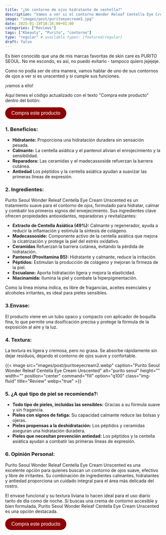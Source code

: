 ```yaml
---
title: "¿Un contorno de ojos hidratante de centella?"
description: "Vamos a ver si el contorno Wonder Releaf Centella Eye Cream Unscented hace lo que promete "
image: "images/post/puritoeyecream1.jpg"
date: 2025-01-19T18:16:00+01:00
categories: ["Reviews"]
tags: ["Kbeauty", "Purito", "contorno"]
type: "regular" # available types: [featured/regular]
draft: false
---
```


Es bien conocido que una de mis marcas favoritas de skin care es PURITO SEOUL. No me escondo, es así, no puedo evitarlo - tampoco quiero jejejeje. 

Como no podía ser de otra manera, vamos hablar de uno de sus contornos de ojos a ver si es unscented y si cumple sus funciones. 

¡vamos a ello!

Aquí tienes el código actualizado con el texto "Compra este producto" dentro del botón:

<a href="https://amzn.to/40F9DbF" target="_blank">
  <button class="custom-button">Compra este producto</button>
</a>

<div><style>
  .custom-button {
    background-color: #8c0303; /* Color del botón */
    color: white; /* Color de la fuente */
    font-family: Arial, sans-serif; /* Fuente */
    font-size: 16px; /* Tamaño de la fuente */
    padding: 10px 20px; /* Espaciado interior */
    border: none; /* Sin borde */
    border-radius: 20px; /* Bordes redondeados */
    cursor: pointer; /* Aparece como un cursor de mano */
    transition: background-color 0.3s; /* Transición suave para el cambio de color */
    text-decoration: none; /* Eliminar subrayado */
  }

  .custom-button:hover {
    background-color: #a30f0f; /* Color cuando el botón está en hover */
  }
</style>
</div>

### 1. Beneficios:

- **Hidratante:** Proporciona una hidratación duradera sin sensación pesada.
- **Calmante:** La centella asiática y el pantenol alivian el enrojecimiento y la sensibilidad.
- **Reparadora:** Las ceramidas y el madecassoside refuerzan la barrera cutánea.
- **Antiedad** Los péptidos y la centella asiática ayudan a suavizar las primeras líneas de expresión.


### 2. Ingredientes:

Purito Seoul Wonder Releaf Centella Eye Cream Unscented es un tratamiento suave para el contorno de ojos, formulado para hidratar, calmar y combatir los primeros signos del envejecimiento. Sus ingredientes clave ofrecen propiedades antioxidantes, reparadoras y revitalizantes:

- **Extracto de Centella Asiática (49%):** Calmante y regenerador, ayuda a reducir la inflamación y estimula la síntesis de colágeno.
- **Madecassoside:** Componente activo de la centella asiática que mejora la cicatrización y protege la piel del estrés oxidativo.
- **Ceramidas** Refuerzan la barrera cutánea, evitando la pérdida de hidratación.
- **Pantenol (Provitamina B5):** Hidratante y calmante, reduce la irritación.
- **Péptidos:** Estimulan la producción de colágeno y mejoran la firmeza de la piel.
- **Escualano:** Aporta hidratación ligera y mejora la elasticidad.
- **Niacinamida:** Ilumina la piel y combate la hiperpigmentación.

Como la linea misma indica, es libre de fragancias, aceites esenciales y alcoholes irritantes, es ideal para pieles sensibles.


### 3.Envase:

El producto viene en un tubo opaco y compacto con aplicador de boquilla fina, lo que permite una dosificación precisa y protege la fórmula de la exposición al aire y la luz.

### 4. Textura:

La textura es ligera y cremosa, pero no grasa. Se absorbe rápidamente sin dejar residuos, dejando el contorno de ojos suave y confortable.

{{< image src="images/post/puritoeyecream2.webp" caption="Purito Seoul Wonder Releaf Centella Eye Cream Unscented" alt="purito seoul" height="" width="" position="center" command="fill" option="q100" class="img-fluid" title="Review" webp="true" >}}

### 5. ¿A qué tipo de piel se recomienda?: 

- **Todo tipo de pieles, incluidas las sensibles:** Gracias a su fórmula suave y sin fragancia.
- **Pieles con signos de fatiga:** Su capacidad calmante reduce las bolsas y ojeras.
- **Pieles propensas a la deshidratación:** Los péptidos y ceramidas aseguran una hidratación duradera.
- **Pieles que necesitan prevención antiedad:** Los péptidos y la centella asiática ayudan a combatir las primeras líneas de expresión.


### 6. Opinión Personal: 

Purito Seoul Wonder Releaf Centella Eye Cream Unscented es una excelente opción para quienes buscan un contorno de ojos suave, efectivo y libre de irritantes. Su combinación de ingredientes calmantes, hidratantes y antiedad proporciona un cuidado integral para el área más delicada del rostro.

El envase funcional y su textura liviana lo hacen ideal para el uso diario tanto de día como de noche. Si buscas una crema de contorno accesible y bien formulada, Purito Seoul Wonder Releaf Centella Eye Cream Unscented es una opción destacada.



<a href="https://amzn.to/40F9DbF" target="_blank">
  <button class="custom-button">Compra este producto</button>
</a>

<div><style>
  .custom-button {
    background-color: #8c0303; /* Color del botón */
    color: white; /* Color de la fuente */
    font-family: Arial, sans-serif; /* Fuente */
    font-size: 16px; /* Tamaño de la fuente */
    padding: 10px 20px; /* Espaciado interior */
    border: none; /* Sin borde */
    border-radius: 20px; /* Bordes redondeados */
    cursor: pointer; /* Aparece como un cursor de mano */
    transition: background-color 0.3s; /* Transición suave para el cambio de color */
    text-decoration: none; /* Eliminar subrayado */
    align:
  }

  .custom-button:hover {
    background-color: #a30f0f; /* Color cuando el botón está en hover */
  }
</style>
</div>